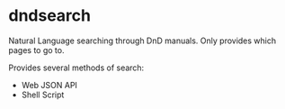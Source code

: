 dndsearch
=========

Natural Language searching through DnD manuals. Only provides which pages to go to.

Provides several methods of search:
 * Web JSON API
 * Shell Script
